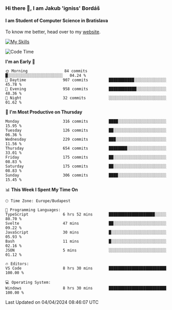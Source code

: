 ### Hi there 👋, I am Jakub 'igniss' Bordáš

#### I am Student of Computer Science in Bratislava
To know me better, head over to my [website](https://bordas.sk).

[![My Skills](https://skillicons.dev/icons?i=js,html,css,figma,svelte,java,kotlin,python,postgresql,typescript,nest,nodejs)](https://bordas.sk)


<!--START_SECTION:waka-->
![Code Time](http://img.shields.io/badge/Code%20Time-1%2C458%20hrs%2023%20mins-blue)

**I'm an Early 🐤** 

```text
🌞 Morning                84 commits          █░░░░░░░░░░░░░░░░░░░░░░░░   04.24 % 
🌆 Daytime                907 commits         ███████████░░░░░░░░░░░░░░   45.78 % 
🌃 Evening                958 commits         ████████████░░░░░░░░░░░░░   48.36 % 
🌙 Night                  32 commits          ░░░░░░░░░░░░░░░░░░░░░░░░░   01.62 % 
```
📅 **I'm Most Productive on Thursday** 

```text
Monday                   316 commits         ████░░░░░░░░░░░░░░░░░░░░░   15.95 % 
Tuesday                  126 commits         ██░░░░░░░░░░░░░░░░░░░░░░░   06.36 % 
Wednesday                229 commits         ███░░░░░░░░░░░░░░░░░░░░░░   11.56 % 
Thursday                 654 commits         ████████░░░░░░░░░░░░░░░░░   33.01 % 
Friday                   175 commits         ██░░░░░░░░░░░░░░░░░░░░░░░   08.83 % 
Saturday                 175 commits         ██░░░░░░░░░░░░░░░░░░░░░░░   08.83 % 
Sunday                   306 commits         ████░░░░░░░░░░░░░░░░░░░░░   15.45 % 
```


📊 **This Week I Spent My Time On** 

```text
🕑︎ Time Zone: Europe/Budapest

💬 Programming Languages: 
TypeScript               6 hrs 52 mins       ████████████████████░░░░░   80.70 % 
Svelte                   47 mins             ██░░░░░░░░░░░░░░░░░░░░░░░   09.22 % 
JavaScript               30 mins             █░░░░░░░░░░░░░░░░░░░░░░░░   05.93 % 
Bash                     11 mins             █░░░░░░░░░░░░░░░░░░░░░░░░   02.16 % 
JSON                     5 mins              ░░░░░░░░░░░░░░░░░░░░░░░░░   01.12 % 

🔥 Editors: 
VS Code                  8 hrs 30 mins       █████████████████████████   100.00 % 

💻 Operating System: 
Windows                  8 hrs 30 mins       █████████████████████████   100.00 % 
```


 Last Updated on 04/04/2024 08:46:07 UTC
<!--END_SECTION:waka-->
